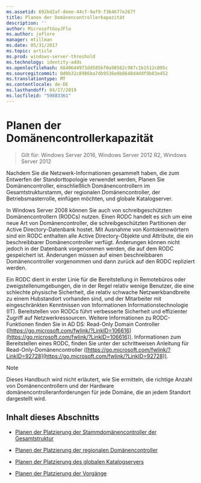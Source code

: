 ```yaml
---
ms.assetid: 692bd2af-deee-44cf-9af9-f364677e267f
title: Planen der Domänencontrollerkapazität
description: ''
author: MicrosoftGuyJFlo
ms.author: joflore
manager: mtillman
ms.date: 05/31/2017
ms.topic: article
ms.prod: windows-server-threshold
ms.technology: identity-adds
ms.openlocfilehash: 68406d4973dd585bf0a98562c987c1b1512c095c
ms.sourcegitcommit: 0d0b32c8986ba7db9536e0b8648d4ddf9b03e452
ms.translationtype: MT
ms.contentlocale: de-DE
ms.lasthandoff: 04/17/2019
ms.locfileid: "59883361"
---
```

# <a name="planning-domain-controller-placement"></a>Planen der Domänencontrollerkapazität

>Gilt für: Windows Server 2016, Windows Server 2012 R2, Windows Server 2012

Nachdem Sie die Netzwerk-Informationen gesammelt haben, die zum Entwerfen der Standorttopologie verwendet werden, Planen Sie Domänencontroller, einschließlich Domänencontrollern im Gesamtstrukturstamm, der regionalen Domänencontroller, der Betriebsmasterrolle, einfügen möchten, und globale Katalogserver.  
  
In Windows Server 2008 können Sie auch von schreibgeschützten Domänencontrollern (RODCs) nutzen. Einen RODC handelt es sich um eine neue Art von Domänencontroller, die schreibgeschützten Partitionen der Active Directory-Datenbank hostet. Mit Ausnahme von Kontokennwörtern sind ein RODC enthalten alle Active Directory-Objekte und Attribute, die ein beschreibbarer Domänencontroller verfügt. Änderungen können nicht jedoch in der Datenbank vorgenommen werden, die auf dem RODC gespeichert ist. Änderungen müssen auf einen beschreibbaren Domänencontroller vorgenommen und dann zurück auf den RODC repliziert werden.  
  
Ein RODC dient in erster Linie für die Bereitstellung in Remotebüros oder zweigstellenumgebungen, die in der Regel relativ wenige Benutzer, die eine schlechte physische Sicherheit, die relativ schwache Netzwerkbandbreite zu einem Hubstandort vorhanden sind, und der Mitarbeiter mit eingeschränkten Kenntnissen von Informationen Informationstechnologie (IT). Bereitstellen von RODCs führt verbesserte Sicherheit und effizienter Zugriff auf Netzwerkressourcen. Weitere Informationen zu RODC-Funktionen finden Sie in AD DS: Read-Only Domain Controller ([https://go.microsoft.com/fwlink/?LinkID=106616](https://go.microsoft.com/fwlink/?LinkID=106616)). Informationen zum Bereitstellen eines RODC, finden Sie unter der schrittweisen Anleitung für Read-Only-Domänencontroller ([https://go.microsoft.com/fwlink/?LinkID=92728](https://go.microsoft.com/fwlink/?LinkID=92728)).  
  
> [!NOTE]  
> Dieses Handbuch wird nicht erläutert, wie Sie ermitteln, die richtige Anzahl von Domänencontrollern und der Hardware domänencontrolleranforderungen für jede Domäne, die an jedem Standort dargestellt wird.  
  
## <a name="in-this-section"></a>Inhalt dieses Abschnitts  
  
-   [Planen der Platzierung der Stammdomänencontroller der Gesamtstruktur](../../ad-ds/plan/Planning-Forest-Root-Domain-Controller-Placement.md)  
  
-   [Planen der Platzierung der regionalen Domänencontroller](../../ad-ds/plan/Planning-Regional-Domain-Controller-Placement.md)  
  
-   [Planen der Platzierung des globalen Katalogservers](../../ad-ds/plan/Planning-Global-Catalog-Server-Placement.md)  
  
-   [Planen der Platzierung der Vorgänge](../../ad-ds/plan/Planning-Operations-Master-Role-Placement.md)  
  


